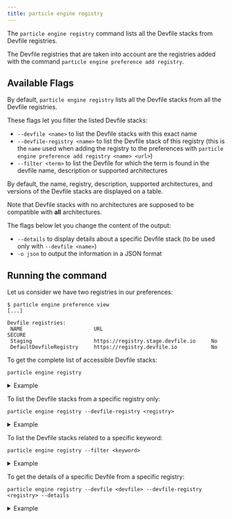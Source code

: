 ```yaml
---
title: particle engine registry
---
```


The `particle engine registry` command lists all the Devfile stacks from Devfile registries.

The Devfile registries that are taken into account are the registries added with the command
`particle engine preference add registry`.

## Available Flags

By default, `particle engine registry` lists all the Devfile stacks from all the Devfile registries.

These flags let you filter the listed Devfile stacks:

* `--devfile <name>` to list the Devfile stacks with this exact name
* `--devfile-registry <name>` to list the Devfile stack of this registry (this is the `name` used
when adding the registry to the preferences with `particle engine preference add registry <name> <url>`)
* `--filter <term>` to list the Devfile for which the term is found in the devfile name,  description or supported architectures

By default, the name, registry, description, supported architectures, and versions of the Devfile stacks are displayed on a table.

Note that Devfile stacks with no architectures are supposed to be compatible with **all** architectures.

The flags below let you change the content of the output:

* `--details` to display details about a specific Devfile stack (to be used only with `--devfile <name>`)
* `-o json` to output the information in a JSON format

## Running the command

Let us consider we have two registries in our preferences:

```console
$ particle engine preference view
[...]

Devfile registries:
 NAME                       URL                                   SECURE
 Staging                    https://registry.stage.devfile.io     No
 DefaultDevfileRegistry     https://registry.devfile.io           No
 ```

To get the complete list of accessible Devfile stacks:

```console
particle engine registry
```
<details>
<summary>Example</summary>

```console
$ particle engine registry                                                                                                                                                                                 
 NAME                          REGISTRY                DESCRIPTION                                  ARCHITECTURES          VERSIONS                                                            
 dotnet50                      Staging                 .NET 5.0 application                                                1.0.3                                                               
 dotnet50                      DefaultDevfileRegistry  .NET 5.0 application                                                1.0.3                                                               
 dotnet60                      Staging                 .NET 6.0 application                                                1.0.2                                                               
 dotnet60                      DefaultDevfileRegistry  .NET 6.0 application                                                1.0.2                                                               
 dotnetcore31                  Staging                 .NET Core 3.1 application                                           1.0.3                                                               
 dotnetcore31                  DefaultDevfileRegistry  .NET Core 3.1 application                                           1.0.3                                                               
 go                            Staging                 Go is an open source programming languag...                         1.0.2, 1.1.0, 2.0.0, 2.1.0                                          
 go                            DefaultDevfileRegistry  Go is an open source programming languag...                         1.0.2, 1.1.0, 2.0.0, 2.1.0                                          
 java-maven                    Staging                 Java application based on Maven 3.6 and ...                         1.2.0                                                               
 java-maven                    DefaultDevfileRegistry  Java application based on Maven 3.6 and ...                         1.2.0                                                               
 java-openliberty              Staging                 Java application based on Java 11 and Ma...  amd64, ppc64le, s390x  0.9.0                                                               
 java-openliberty              DefaultDevfileRegistry  Java application based on Java 11 and Ma...  amd64, ppc64le, s390x  0.9.0 
 [...]
```
</details>


To list the Devfile stacks from a specific registry only:

```console
particle engine registry --devfile-registry <registry>
```

<details>
<summary>Example</summary>

```console
$ particle engine registry --devfile-registry Staging
 NAME                          REGISTRY  DESCRIPTION                                  ARCHITECTURES          VERSIONS                   
 dotnet50                      Staging   .NET 5.0 application                                                1.0.3                      
 dotnet60                      Staging   .NET 6.0 application                                                1.0.2                      
 dotnetcore31                  Staging   .NET Core 3.1 application                                           1.0.3                      
 go                            Staging   Go is an open source programming languag...                         1.0.2, 1.1.0, 2.0.0, 2.1.0 
 java-maven                    Staging   Java application based on Maven 3.6 and ...                         1.2.0                      
 java-openliberty              Staging   Java application based on Java 11 and Ma...  amd64, ppc64le, s390x  0.9.0
 [...]
```
</details>


To list the Devfile stacks related to a specific keyword:

```console
particle engine registry --filter <keyword>
```
<details>
<summary>Example</summary>

```console
$ particle engine registry --filter Maven
 NAME                       REGISTRY                DESCRIPTION                                  VERSIONS
 java-maven                 Staging                 Upstream Maven and OpenJDK 11                1.2.0
 java-maven                 DefaultDevfileRegistry  Upstream Maven and OpenJDK 11                1.2.0
 java-openliberty           Staging                 Java application Maven-built stack using...  0.9.0
 java-openliberty           DefaultDevfileRegistry  Java application Maven-built stack using...  0.9.0
 java-websphereliberty      Staging                 Java application Maven-built stack using...  0.9.0
 java-websphereliberty      DefaultDevfileRegistry  Java application Maven-built stack using...  0.9.0
 java-wildfly-bootable-jar  Staging                 Java stack with WildFly in bootable Jar ...  1.1.0
 java-wildfly-bootable-jar  DefaultDevfileRegistry  Java stack with WildFly in bootable Jar ...  1.1.0
```
</details>


To get the details of a specific Devfile from a specific registry:

```console
particle engine registry --devfile <devfile> --devfile-registry <registry> --details
```
<details>
<summary>Example</summary>

```console
$ particle engine registry list --devfile-registry Staging --devfile java-openliberty --details
Name: java-openliberty
Display Name: Open Liberty Maven
Registry: Staging
Registry URL: https://registry.stage.devfile.io
Version: 0.9.0
Description: Java application based on Java 11 and Maven 3.8, using the Open Liberty runtime 22.0.0.1 
Tags: Java, Maven
Project Type: Open Liberty
Language: Java
Starter Projects:
  - rest
Supported particle engine Features:
  - Dev: Y
  - Deploy: N
  - Debug: Y
Architectures:
  - amd64
  - ppc64le
  - s390x
Versions:
  - 0.9.0

```
</details>

